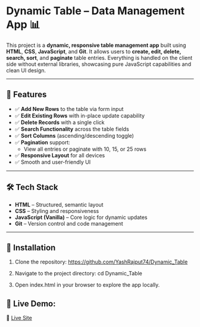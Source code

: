 # Dynamic Table – Data Management App 📊

This project is a **dynamic, responsive table management app** built using **HTML**, **CSS**, **JavaScript**, and **Git**. It allows users to **create, edit, delete, search, sort**, and **paginate** table entries. Everything is handled on the client side without external libraries, showcasing pure JavaScript capabilities and clean UI design.

---

## 🚀 Features

- ✅ **Add New Rows** to the table via form input
- ✅ **Edit Existing Rows** with in-place update capability
- ✅ **Delete Records** with a single click
- ✅ **Search Functionality** across the table fields
- ✅ **Sort Columns** (ascending/descending toggle)
- ✅ **Pagination** support:
  - View all entries or paginate with 10, 15, or 25 rows
- ✅ **Responsive Layout** for all devices
- ✅ Smooth and user-friendly UI

---

## 🛠️ Tech Stack

- **HTML** – Structured, semantic layout  
- **CSS** – Styling and responsiveness  
- **JavaScript (Vanilla)** – Core logic for dynamic updates  
- **Git** – Version control and code management

---

## 🚀 Installation

1. Clone the repository:
   https://github.com/YashRajput74/Dynamic_Table

2. Navigate to the project directory:
   cd Dynamic_Table

3. Open index.html in your browser to explore the app locally.


## 📸 Live Demo: 
🔗 [Live Site](https://6879e012f700fa00084b513a--tabledynamic.netlify.app/)

